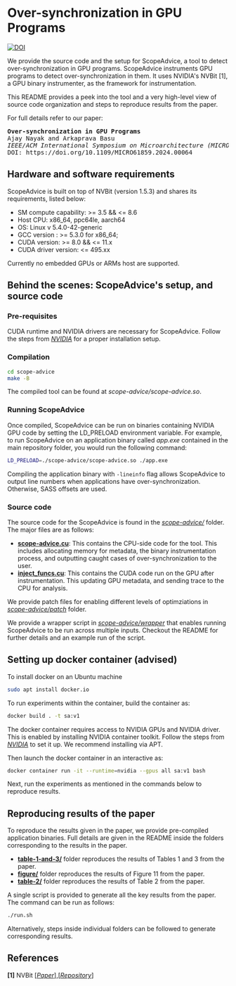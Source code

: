 # Over-synchronization in GPU Programs
[![DOI](https://zenodo.org/badge/DOI/10.5281/zenodo.13743937.svg)](https://doi.org/10.5281/zenodo.13743937)


We provide the source code and the setup for ScopeAdvice, a tool to detect over-synchronization in GPU programs. ScopeAdvice instruments GPU programs to detect over-synchronization in them. It uses NVIDIA's NVBit [1], a GPU binary instrumenter, as the framework for instrumentation. 

This README provides a peek into the tool and a very high-level view of source code organization and steps to reproduce results from the paper.

For full details refer to our paper:
<pre>
<b>Over-synchronization in GPU Programs</b>
Ajay Nayak and Arkaprava Basu
<i>IEEE/ACM International Symposium on Microarchitecture (MICRO), 2024</i>
DOI: https://doi.org/10.1109/MICRO61859.2024.00064
</pre>

## Hardware and software requirements
ScopeAdvice is built on top of NVBit (version 1.5.3) and shares its requirements, listed below:
* SM compute capability: >= 3.5 && <= 8.6
* Host CPU: x86\_64, ppc64le, aarch64
* OS: Linux v 5.4.0-42-generic
* GCC version : >= 5.3.0 for x86\_64;
* CUDA version: >= 8.0 && <= 11.x
* CUDA driver version: <= 495.xx

Currently no embedded GPUs or ARMs host are supported.

## Behind the scenes: ScopeAdvice's setup, and source code 

### Pre-requisites
CUDA runtime and NVIDIA drivers are necessary for ScopeAdvice. Follow the steps from *[NVIDIA](https://docs.nvidia.com/cuda/cuda-installation-guide-linux/)* for a proper installation setup.


### Compilation

```bash
cd scope-advice
make -B
```

The compiled tool can be found at *scope-advice/scope-advice.so*. 

### Running ScopeAdvice
Once compiled, ScopeAdvice can be run on binaries containing NVIDIA GPU code by setting the LD_PRELOAD environment variable. For example, to run ScopeAdvice on an application binary called *app.exe* contained in the main repository folder, you would run the following command:
```bash
LD_PRELOAD=./scope-advice/scope-advice.so ./app.exe
```
Compiling the application binary with `-lineinfo` flag allows ScopeAdvice to output line numbers when applications have over-synchronization. Otherwise, SASS offsets are used.


### Source code
The source code for the ScopeAdvice is found in the *[scope-advice/](scope-advice/)* folder.
The major files are as follows:    
 - **[scope-advice.cu](scope-advice/scope-advice.cu)**: This contains the CPU-side code for the tool.  This includes allocating memory for metadata, the binary instrumentation process, and outputting caught cases of over-synchronization to the user.
- **[inject_funcs.cu](scope-advice/inject_funcs.cu)**: This contains the CUDA code run on the GPU after instrumentation. This updating GPU metadata, and sending trace to the CPU for analysis.

We provide patch files for enabling different levels of optimziations in *[scope-advice/patch](scope-advice/patch)* folder.

We provide a wrapper script in *[scope-advice/wrapper](scope-advice/wrapper)* that enables running ScopeAdvice to be run across multiple inputs. Checkout the README for further details and an example run of the script.

## Setting up docker container (advised)
To install docker on an Ubuntu machine
```bash
sudo apt install docker.io
```

To run experiments within the container, build the container as:

```bash
docker build . -t sa:v1
```

The docker container requires access to NVIDIA GPUs and NVIDIA driver. This is enabled by installing NVIDIA container toolkit. Follow the steps from *[NVIDIA](https://docs.nvidia.com/datacenter/cloud-native/container-toolkit/latest/install-guide.html)* to set it up. We recommend installing via APT.

Then launch the docker container in an interactive as:
```bash
docker container run -it --runtime=nvidia --gpus all sa:v1 bash
```

Next, run the experiments as mentioned in the commands below to reproduce results.

## Reproducing results of the paper
To reproduce the results given in the paper, we provide pre-compiled application binaries. Full details are given in the README inside the folders corresponding to the results in the paper.
- **[table-1-and-3/](table-1-and-3/)** folder reproduces the results of Tables 1 and 3 from the paper.
- **[figure/](figure/)** folder reproduces the results of Figure 11 from the paper.
- **[table-2/](table-2/)** folder reproduces the results of Table 2 from the paper.

A single script is provided to generate all the key results from the paper. The command can be run as follows:
```bash
./run.sh
```
Alternatively, steps inside individual folders can be followed to generate corresponding results.

## References
**[1]** NVBit [*[Paper](https://github.com/NVlabs/NVBit/releases/download/v1.0/MICRO_19_NVBit.pdf)*],[*[Repository](https://github.com/NVlabs/NVBit)*]
